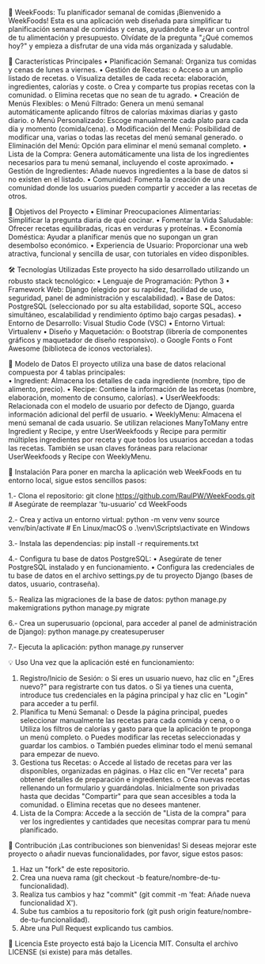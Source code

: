 🥗 WeekFoods: Tu planificador semanal de comidas
¡Bienvenido a WeekFoods! Esta es una aplicación web diseñada para simplificar tu planificación semanal de comidas y cenas, ayudándote a llevar un control de tu alimentación y presupuesto. Olvídate de la pregunta "¿Qué comemos hoy?" y empieza a disfrutar de una vida más organizada y saludable.

🌟 Características Principales
•	Planificación Semanal: Organiza tus comidas y cenas de lunes a viernes. 
•	Gestión de Recetas:
    o	Acceso a un amplio listado de recetas. 
    o	Visualiza detalles de cada receta: elaboración, ingredientes, calorías y coste. 
    o	Crea y comparte tus propias recetas con la comunidad. 
    o	Elimina recetas que no sean de tu agrado. 
•	Creación de Menús Flexibles:
    o	Menú Filtrado: Genera un menú semanal automáticamente aplicando filtros de calorías máximas diarias y gasto diario. 
    o	Menú Personalizado: Escoge manualmente cada plato para cada día y momento (comida/cena). 
    o	Modificación del Menú: Posibilidad de modificar una, varias o todas las recetas del menú semanal generado. 
    o	Eliminación del Menú: Opción para eliminar el menú semanal completo. 
•	Lista de la Compra: Genera automáticamente una lista de los ingredientes necesarios para tu menú semanal, incluyendo el coste aproximado. 
•	Gestión de Ingredientes: Añade nuevos ingredientes a la base de datos si no existen en el listado. 
•	Comunidad: Fomenta la creación de una comunidad donde los usuarios pueden compartir y acceder a las recetas de otros. 

🎯 Objetivos del Proyecto
•	Eliminar Preocupaciones Alimentarias: Simplificar la pregunta diaria de qué cocinar. 
•	Fomentar la Vida Saludable: Ofrecer recetas equilibradas, ricas en verduras y proteínas. 
•	Economía Doméstica: Ayudar a planificar menús que no supongan un gran desembolso económico. 
•	Experiencia de Usuario: Proporcionar una web atractiva, funcional y sencilla de usar, con tutoriales en vídeo disponibles. 

🛠️ Tecnologías Utilizadas
Este proyecto ha sido desarrollado utilizando un robusto stack tecnológico: 
•	Lenguaje de Programación: Python 3 
•	Framework Web: Django (elegido por su rapidez, facilidad de uso, seguridad, panel de administración y escalabilidad). 
•	Base de Datos: PostgreSQL (seleccionado por su alta estabilidad, soporte SQL, acceso simultáneo, escalabilidad y rendimiento óptimo bajo cargas pesadas). 
•	Entorno de Desarrollo: Visual Studio Code (VSC) 
•	Entorno Virtual: Virtualenv 
•	Diseño y Maquetación:
    o	Bootstrap (librería de componentes gráficos y maquetador de diseño responsivo). 
    o	Google Fonts 
    o	Font Awesome (biblioteca de iconos vectoriales). 

📂 Modelo de Datos
El proyecto utiliza una base de datos relacional compuesta por 4 tablas principales:  
•	Ingredient: Almacena los detalles de cada ingrediente (nombre, tipo de alimento, precio). 
•	Recipe: Contiene la información de las recetas (nombre, elaboración, momento de consumo, calorías). 
•	UserWeekfoods: Relacionada con el modelo de usuario por defecto de Django, guarda información adicional del perfil de usuario. 
•	WeeklyMenu: Almacena el menú semanal de cada usuario. 
Se utilizan relaciones ManyToMany entre Ingredient y Recipe, y entre UserWeekfoods y Recipe para permitir múltiples ingredientes por receta y que todos los usuarios accedan a todas las recetas. También se usan claves foráneas para relacionar UserWeekfoods y Recipe con WeeklyMenu. 

🚀 Instalación
Para poner en marcha la aplicación web WeekFoods en tu entorno local, sigue estos sencillos pasos: 

1.- Clona el repositorio:
git clone https://github.com/RaulPW/WeekFoods.git # Asegúrate de reemplazar 'tu-usuario'
cd WeekFoods

2.- Crea y activa un entorno virtual:
python -m venv venv
source venv/bin/activate # En Linux/macOS
o .\venv\Scripts\activate en Windows

3.- Instala las dependencias:
pip install -r requirements.txt

4.- Configura tu base de datos PostgreSQL:
•	Asegúrate de tener PostgreSQL instalado y en funcionamiento.
•	Configura las credenciales de tu base de datos en el archivo settings.py de tu proyecto Django (bases de datos, usuario, contraseña).

5.- Realiza las migraciones de la base de datos:
python manage.py makemigrations
python manage.py migrate

6.- Crea un superusuario (opcional, para acceder al panel de administración de Django):
python manage.py createsuperuser

7.- Ejecuta la aplicación:
python manage.py runserver

💡 Uso
Una vez que la aplicación esté en funcionamiento:
1.	Registro/Inicio de Sesión:
    o	Si eres un usuario nuevo, haz clic en "¿Eres nuevo?" para registrarte con tus datos. 
    o	Si ya tienes una cuenta, introduce tus credenciales en la página principal y haz clic en "Login" para acceder a tu perfil. 
2.	Planifica tu Menú Semanal:
    o	Desde la página principal, puedes seleccionar manualmente las recetas para cada comida y cena, o
    o	Utiliza los filtros de calorías y gasto para que la aplicación te proponga un menú completo. 
    o	Puedes modificar las recetas seleccionadas y guardar los cambios. 
    o	También puedes eliminar todo el menú semanal para empezar de nuevo. 
3.	Gestiona tus Recetas:
    o	Accede al listado de recetas para ver las disponibles, organizadas en páginas. 
    o	Haz clic en "Ver receta" para obtener detalles de preparación e ingredientes. 
    o	Crea nuevas recetas rellenando un formulario y guardándolas. Inicialmente son privadas hasta que decidas "Compartir" para que sean accesibles a toda la comunidad. 
    o	Elimina recetas que no desees mantener. 
4.	Lista de la Compra: Accede a la sección de "Lista de la compra" para ver los ingredientes y cantidades que necesitas comprar para tu menú planificado.

🤝 Contribución
¡Las contribuciones son bienvenidas! Si deseas mejorar este proyecto o añadir nuevas funcionalidades, por favor, sigue estos pasos:
1.	Haz un "fork" de este repositorio.
2.	Crea una nueva rama (git checkout -b feature/nombre-de-tu-funcionalidad).
3.	Realiza tus cambios y haz "commit" (git commit -m 'feat: Añade nueva funcionalidad X').
4.	Sube tus cambios a tu repositorio fork (git push origin feature/nombre-de-tu-funcionalidad).
5.	Abre una Pull Request explicando tus cambios.

📄 Licencia
Este proyecto está bajo la Licencia MIT. Consulta el archivo LICENSE (si existe) para más detalles.


